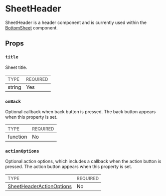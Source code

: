 # SheetHeader

SheetHeader is a header component and is currently used within the [BottomSheet](../BottomSheet/BottomSheet.tsx) component.

## Props

### `title`

Sheet title.

| <span style="color:gray;font-size:14px">TYPE</span> | <span style="color:gray;font-size:14px">REQUIRED</span> |
| :-------------------------------------------------- | :------------------------------------------------------ |
| string                                              | Yes                                                     |

### `onBack`

Optional callback when back button is pressed. The back button appears when this property is set.

| <span style="color:gray;font-size:14px">TYPE</span> | <span style="color:gray;font-size:14px">REQUIRED</span> |
| :-------------------------------------------------- | :------------------------------------------------------ |
| function                                            | No                                                      |

### `actionOptions`

Optional action options, which includes a callback when the action button is pressed. The action button appears when this property is set.

| <span style="color:gray;font-size:14px">TYPE</span>   | <span style="color:gray;font-size:14px">REQUIRED</span> |
| :---------------------------------------------------- | :------------------------------------------------------ |
| [SheetHeaderActionOptions](./SheetHeader.types.ts#L1) | No                                                      |
